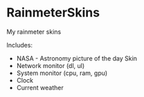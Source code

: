 # RainmeterSkins
My rainmeter skins

Includes:
- NASA - Astronomy picture of the day Skin
- Network monitor (dl, ul)
- System monitor (cpu, ram, gpu)
- Clock
- Current weather
